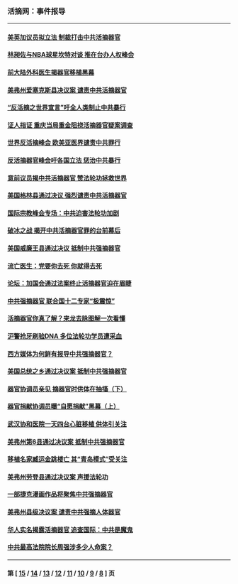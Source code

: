 ### 活摘网：事件报导
---
#### [美英加议员拟立法 制裁打击中共活摘器官](../../pages/nf5877/n13430251.md?01260430) 
#### [林昶佐与NBA球星坎特对谈 推在台办人权峰会](../../pages/nf5877/n13414467.md?01260430) 
#### [前大陆外科医生揭器官移植黑幕](../../pages/nf5877/n13401416.md?01260430) 
#### [美弗州爱塞克斯县决议案 谴责中共活摘器官](../../pages/nf5877/n13320919.md?01260430) 
#### [“反活摘之世界宣言”吁全人类制止中共暴行](../../pages/nf5877/n13259730.md?01260430) 
#### [证人指证 重庆当局重金阻挠活摘器官疑案调查](../../pages/nf5877/n13259127.md?01260430) 
#### [世界反活摘峰会 欧美亚医界谴责中共罪行](../../pages/nf5877/n13253550.md?01260430) 
#### [反活摘器官峰会吁各国立法 惩治中共暴行](../../pages/nf5877/n13245052.md?01260430) 
#### [意前议员揭中共活摘器官 赞法轮功拯救世界](../../pages/nf5877/n13203445.md?01260430) 
#### [美国格林县通过决议 强烈谴责中共活摘器官](../../pages/nf5877/n13119367.md?01260430) 
#### [国际宗教峰会专场：中共迫害法轮功加剧](../../pages/nf5877/n13088279.md?01260430) 
#### [破冰之战 揭开中共活摘器官罪的台前幕后](../../pages/nf5877/n13082457.md?01260430) 
#### [美国威廉王县通过决议 抵制中共强摘器官](../../pages/nf5877/n13056521.md?01260430) 
#### [流亡医生：党要你去死 你就得去死](../../pages/nf5877/n13052835.md?01260430) 
#### [论坛：加国会通过法案终止活摘器官迫在眉睫](../../pages/nf5877/n13029839.md?01260430) 
#### [中共强摘器官 联合国十二专家“极震惊”](../../pages/nf5877/n13024313.md?01260430) 
#### [活摘器官你真了解？来龙去脉图解一次看懂](../../pages/nf5877/n13013820.md?01260430) 
#### [沪警抢牙刷验DNA 多位法轮功学员遭采血](../../pages/nf5877/n12969218.md?01260430) 
#### [西方媒体为何鲜有报导中共强摘器官？](../../pages/nf5877/n12932034.md?01260430) 
#### [美国总统之乡通过决议案 抵制中共强摘器官](../../pages/nf5877/n12908242.md?01260430) 
#### [器官协调员亲见 摘器官时供体在抽搐（下）](../../pages/nf5877/n12898622.md?01260430) 
#### [器官捐献协调员曝“自愿捐献”黑幕（上）](../../pages/nf5877/n12878830.md?01260430) 
#### [武汉协和医院一天四台心脏移植 供体引关注](../../pages/nf5877/n12863175.md?01260430) 
#### [美弗州第6县通过决议案 抵制中共强摘器官](../../pages/nf5877/n12805218.md?01260430) 
#### [移植名家臧运金跳楼亡 其“青岛模式”受关注](../../pages/nf5877/n12803746.md?01260430) 
#### [美弗州劳登县通过决议案 声援法轮功](../../pages/nf5877/n12785715.md?01260430) 
#### [一部捷克漫画作品将聚焦中共强摘器官](../../pages/nf5877/n12785954.md?01260430) 
#### [美弗州县级决议案 谴责中共强摘人体器官](../../pages/nf5877/n12721290.md?01260430) 
#### [华人实名揭露活摘器官 追查国际：中共是魔鬼](../../pages/nf5877/n12691724.md?01260430) 
#### [中共最高法院院长周强涉多少人命案？](../../pages/nf5877/n12678074.md?01260430) 

---
#### 第 [ [15](./15.md?01260430) / [14](./14.md?01260430) / [13](./13.md?01260430) / [12](./12.md?01260430) / [11](./11.md?01260430) / [10](./10.md?01260430) / [9](./9.md?01260430) / [8](./8.md?01260430) ] 页
